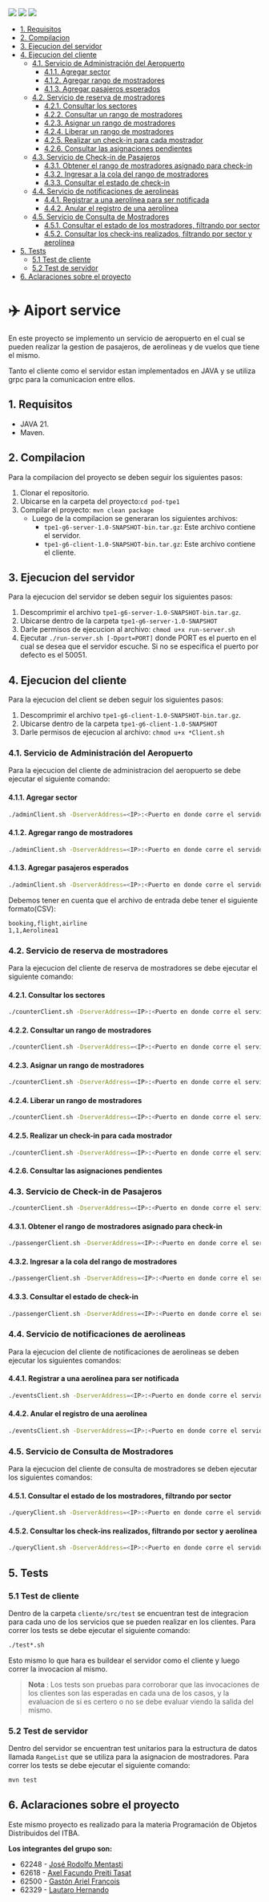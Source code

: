 
<div style="display: flex; justify-content: space-between;">
  <div>
    <img src="https://img.shields.io/badge/java-%23ED8B00.svg?style=for-the-badge&logo=openjdk&logoColor=white">
    <img src="https://img.shields.io/badge/Apache%20Maven-C71A36?style=for-the-badge&logo=Apache%20Maven&logoColor=white">
    <img src="https://img.shields.io/badge/github-%23121011.svg?style=for-the-badge&logo=github&logoColor=white">
  </div>
</div>

- [1. Requisitos](#1-requisitos)
- [2. Compilacion](#2-compilacion)
- [3. Ejecucion del servidor](#3-ejecucion-del-servidor)
- [4. Ejecucion del cliente](#4-ejecucion-del-cliente)
    - [4.1. Servicio de Administración del Aeropuerto](#41-servicio-de-administración-del-aeropuerto)
        - [4.1.1. Agregar sector](#411-agregar-sector)
        - [4.1.2. Agregar rango de mostradores](#412-agregar-rango-de-mostradores)
        - [4.1.3. Agregar pasajeros esperados](#413-agregar-pasajeros-esperados)
    - [4.2. Servicio de reserva de mostradores](#42-servicio-de-reserva-de-mostradores)
        - [4.2.1. Consultar los sectores](#421-consultar-los-sectores)
        - [4.2.2. Consultar un rango de mostradores](#422-consultar-un-rango-de-mostradores)
        - [4.2.3. Asignar un rango de mostradores](#423-asignar-un-rango-de-mostradores)
        - [4.2.4. Liberar un rango de mostradores](#424-liberar-un-rango-de-mostradores)
        - [4.2.5. Realizar un check-in para cada mostrador](#425-realizar-un-check-in-para-cada-mostrador)
        - [4.2.6. Consultar las asignaciones pendientes](#426-consultar-las-asignaciones-pendientes)
    - [4.3. Servicio de Check-in de Pasajeros](#43-servicio-de-check-in-de-pasajeros)
        - [4.3.1. Obtener el rango de mostradores asignado para check-in](#431-obtener-el-rango-de-mostradores-asignado-para-check-in)
        - [4.3.2. Ingresar a la cola del rango de mostradores](#432-ingresar-a-la-cola-del-rango-de-mostradores)
        - [4.3.3. Consultar el estado de check-in](#433-consultar-el-estado-de-check-in)
    - [4.4. Servicio de notificaciones de aerolineas](#44-servicio-de-notificaciones-de-aerolineas)
        - [4.4.1. Registrar a una aerolínea para ser notificada](#441-registrar-a-una-aerolínea-para-ser-notificada)
        - [4.4.2. Anular el registro de una aerolínea](#442-anular-el-registro-de-una-aerolínea)
    - [4.5. Servicio de Consulta de Mostradores](#45-servicio-de-consulta-de-mostradores)
        - [4.5.1. Consultar el estado de los mostradores, filtrando por sector](#451-consultar-el-estado-de-los-mostradores-filtrando-por-sector)
        - [4.5.2. Consultar los check-ins realizados, filtrando por sector y aerolínea](#452-consultar-los-check-ins-realizados-filtrando-por-sector-y-aerolínea)
- [5. Tests](#5-tests)
  - [5.1 Test de cliente](#51-test-de-cliente)
  - [5.2 Test de servidor](#52-test-de-servidor)
- [6. Aclaraciones sobre el proyecto](#6-aclaraciones-sobre-el-proyecto)


# ✈️ Aiport service <!-- omit in toc -->
En este proyecto se implemento un servicio de aeropuerto en el cual se pueden realizar la gestion de pasajeros, de aerolineas y de vuelos que tiene el mismo.

Tanto el cliente como el servidor estan implementados en JAVA y se utiliza grpc para la comunicacion entre ellos.

## 1. Requisitos
- JAVA 21.
- Maven.

## 2. Compilacion

Para la compilacion del proyecto se deben seguir los siguientes pasos:

1. Clonar el repositorio.
2. Ubicarse en la carpeta del proyecto:``cd pod-tpe1``
3. Compilar el proyecto: ``mvn clean package``
    - Luego de la compilacion se generaran los siguientes archivos:
        - ``tpe1-g6-server-1.0-SNAPSHOT-bin.tar.gz``: Este archivo contiene el servidor.
        - ``tpe1-g6-client-1.0-SNAPSHOT-bin.tar.gz``: Este archivo contiene el cliente.
## 3. Ejecucion del servidor
Para la ejecucion del servidor se deben seguir los siguientes pasos:
1. Descomprimir el archivo ``tpe1-g6-server-1.0-SNAPSHOT-bin.tar.gz``.
2. Ubicarse dentro de la carpeta ``tpe1-g6-server-1.0-SNAPSHOT``
3. Darle permisos de ejecucion al archivo: ``chmod u+x run-server.sh``
3. Ejecutar ``./run-server.sh [-Dport=PORT]`` donde PORT es el puerto en el cual se desea que el servidor escuche. Si no se especifica el puerto por defecto es el 50051.

## 4. Ejecucion del cliente
Para la ejecucion del client se deben seguir los siguientes pasos:
1. Descomprimir el archivo ``tpe1-g6-client-1.0-SNAPSHOT-bin.tar.gz``.
2. Ubicarse dentro de la carpeta ``tpe1-g6-client-1.0-SNAPSHOT``
3. Darle permisos de ejecucion al archivo: ``chmod u+x *Client.sh``

### 4.1. Servicio de Administración del Aeropuerto
Para la ejecucion del cliente de administracion del aeropuerto se debe ejecutar el siguiente comando:

#### 4.1.1. Agregar sector
```Bash
./adminClient.sh -DserverAddress=<IP>:<Puerto en donde corre el servidor> -Daction=addSector -Dsector=<sector>
```
#### 4.1.2. Agregar rango de mostradores
```Bash
./adminClient.sh -DserverAddress=<IP>:<Puerto en donde corre el servidor> -Daction=addCounters -Dsector=<sector> -Dcounters=<cantidad de mostradores>
```
#### 4.1.3. Agregar pasajeros esperados
```Bash
./adminClient.sh -DserverAddress=<IP>:<Puerto en donde corre el servidor> -Daction=manifest -DinPath=<path al archivo de entrada>
```
Debemos tener en cuenta que el archivo de entrada debe tener el siguiente formato(CSV):
```CSV
booking,flight,airline
1,1,Aerolinea1
```
### 4.2. Servicio de reserva de mostradores
Para la ejecucion del cliente de reserva de mostradores se debe ejecutar el siguiente comando:

#### 4.2.1. Consultar los sectores
```Bash
./counterClient.sh -DserverAddress=<IP>:<Puerto en donde corre el servidor> -Daction=listSectors
```
#### 4.2.2. Consultar un rango de mostradores
```Bash
./counterClient.sh -DserverAddress=<IP>:<Puerto en donde corre el servidor> -Daction=listCounters -Dsector=<sector> -DcounterFrom=<inicio del rango> -DcounterTo=<fin del rango>
```
#### 4.2.3. Asignar un rango de mostradores
```Bash
./counterClient.sh -DserverAddress=<IP>:<Puerto en donde corre el servidor> -Daction=assignCounters -Dsector=<sector> -Dflights=<lista de vuelos> -Dairline=<aerolinea> -DcounterCount=<cantidad>
```
#### 4.2.4. Liberar un rango de mostradores
```Bash
./counterClient.sh -DserverAddress=<IP>:<Puerto en donde corre el servidor> -Daction=freeCounters -Dsector=<sector> -DcounterFrom=<inicio del rango> -Dairline=<aerolinea>
```
#### 4.2.5. Realizar un check-in para cada mostrador
```Bash
./counterClient.sh -DserverAddress=<IP>:<Puerto en donde corre el servidor> -Daction=checkinCounters -Dsector=<sector> -DcounterFrom=<inicio del rango> -Dairline=<aerolinea>
```
#### 4.2.6. Consultar las asignaciones pendientes

### 4.3. Servicio de Check-in de Pasajeros
```Bash
./counterClient.sh -DserverAddress=<IP>:<Puerto en donde corre el servidor> -Daction=listPendingAssignments -Dsector=<sector>
```
#### 4.3.1. Obtener el rango de mostradores asignado para check-in
```Bash
./passengerClient.sh -DserverAddress=<IP>:<Puerto en donde corre el servidor> -Daction=fetchCounter -Dbooking=<booking id>
```
#### 4.3.2. Ingresar a la cola del rango de mostradores
```Bash
./passengerClient.sh -DserverAddress=<IP>:<Puerto en donde corre el servidor> -Daction=passengerCheckin -Dbooking=<booking id> -Dsector=<sector> -Dcounter=<counter>
```
#### 4.3.3. Consultar el estado de check-in
```Bash
./passengerClient.sh -DserverAddress=<IP>:<Puerto en donde corre el servidor> -Daction=passengerStatus -Dbooking=<booking id>
```
### 4.4. Servicio de notificaciones de aerolineas
Para la ejecucion del cliente de notificaciones de aerolineas se deben ejecutar los siguientes comandos:
#### 4.4.1. Registrar a una aerolínea para ser notificada
```Bash
./eventsClient.sh -DserverAddress=<IP>:<Puerto en donde corre el servidor> -Daction=register -Dairline=<nombre de la aerolinea>
```

#### 4.4.2. Anular el registro de una aerolínea
```Bash
./eventsClient.sh -DserverAddress=<IP>:<Puerto en donde corre el servidor> -Daction=unregister -Dairline=<nombre de la aerolinea>
```
### 4.5. Servicio de Consulta de Mostradores
Para la ejecucion del cliente de consulta de mostradores se deben ejecutar los siguientes comandos:
#### 4.5.1. Consultar el estado de los mostradores, filtrando por sector
```Bash
./queryClient.sh -DserverAddress=<IP>:<Puerto en donde corre el servidor> -Daction=queryCounters -DoutPath=<path de salida> [-Dsector=<sector>]
```
#### 4.5.2. Consultar los check-ins realizados, filtrando por sector y aerolínea
```Bash
./queryClient.sh -DserverAddress=<IP>:<Puerto en donde corre el servidor> -Daction=checkins -DoutPath=<path de salida> [-Dsector=<sector>] [-Dairline=<aerolinea>]
```
## 5. Tests

### 5.1 Test de cliente
Dentro de la carpeta ``cliente/src/test`` se encuentran test de integracion para cada uno de los servicios que se pueden realizar en los clientes. Para correr los tests se debe ejecutar el siguiente comando:
```Bash
./test*.sh
```
Esto mismo lo que hara es buildear el servidor como el cliente y luego correr la invocacion al mismo.
> **Nota** : Los tests son pruebas para corroborar que las invocaciones de los clientes son las esperadas en cada una de los casos, y la evaluacion de si es certero o no se debe evaluar viendo la salida del mismo.
### 5.2 Test de servidor
Dentro del servidor se encuentran test unitarios para la estructura de datos llamada  ``RangeList`` que se utiliza para la asignacion de mostradores. Para correr los tests se debe ejecutar el siguiente comando:
```Bash
mvn test
```

## 6. Aclaraciones sobre el proyecto
Este mismo proyecto es realizado para la materia Programación de Objetos Distribuidos del ITBA.

**Los integrantes del grupo son:**
- 62248 - [José Rodolfo Mentasti](https://github.com/JoseMenta)
- 62618 - [Axel Facundo Preiti Tasat](https://github.com/AxelPreitiT)
- 62500 - [Gastón Ariel Francois](https://github.com/francoisgaston)
- 62329 - [Lautaro Hernando](https://github.com/laucha12)

